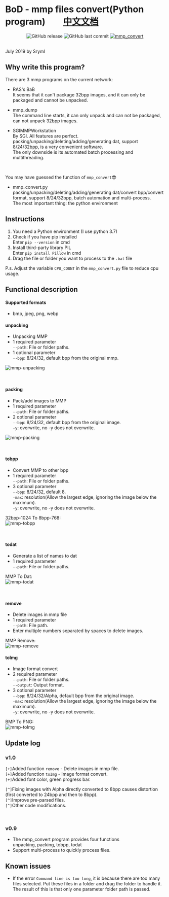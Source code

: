 # BoD - mmp files convert(Python program)&emsp;&emsp;[中文文档](https://github.com/Sryml/mmp_convert/blob/v1.0/readme_cn.md#readme)

<div align="center">
  <img alt="GitHub release" src="https://img.shields.io/github/release/sryml/mmp_convert.svg?style=plastic">
  
  <img alt="GitHub last commit" src="https://img.shields.io/github/last-commit/sryml/mmp_convert.svg?style=plastic">

<a href="http://www.arokhslair.net/forum/viewforum.php?f=24" target="_blank">
    <img src="https://img.shields.io/badge/Blade-mmp__convert-blue.svg?style=plastic&logo=appveyor" alt="mmp_convert">
  </a>
</div>

<br>

July 2019 by Sryml

## Why write this program?
There are 3 mmp programs on the current network:  
- RAS's BaB  
  It seems that it can't package 32bpp images, and it can only be packaged and cannot be unpacked.
  
- mmp_dump  
  The command line starts, it can only unpack and can not be packaged, can not unpack 32bpp images.
  
- SGIMMPWorkstation  
  By SGI. All features are perfect.  
  packing/unpacking/deleting/adding/generating dat, support 8/24/32bpp, is a very convenient software.  
  The only downside is its automated batch processing and multithreading.
  
<br>
  
You may have guessed the function of `mmp_convert`:sunglasses:
- mmp_convert.py  
  packing/unpacking/deleting/adding/generating dat/convert bpp/convert format, support 8/24/32bpp, batch automation and multi-process.  
  The most important thing: the python environment


## Instructions
1. You need a Python environment (I use python 3.7)
2. Check if you have pip installed  
  Enter `pip --version` in cmd
3. Install third-party library PIL  
  Enter `pip install Pillow` in cmd
4. Drag the file or folder you want to process to the `.bat` file

P.s. Adjust the variable `CPU_COUNT` in the `mmp_convert.py` file to reduce cpu usage.


## Functional description
#### Supported formats
- bmp, jpeg, png, webp

#### unpacking  
- Unpacking MMP  
- 1 required parameter  
  `--path`: File or folder paths.
- 1 optional parameter  
  `--bpp`: 8/24/32, default bpp from the original mmp.  

![mmp-unpacking](https://raw.githubusercontent.com/Sryml/Image/master/GIF/mmp-unpacking.gif)

<br>

#### packing  
- Pack/add images to MMP  
- 1 required parameter  
  `--path`: File or folder paths.
- 2 optional parameter  
  `--bpp`: 8/24/32, default bpp from the original image.  
  `-y`: overwrite, no -y does not overwrite.  

![mmp-packing](https://raw.githubusercontent.com/Sryml/Image/master/GIF/mmp-packing.gif)

<br>

#### tobpp  
- Convert MMP to other bpp  
- 1 required parameter  
  `--path`: File or folder paths.
- 3 optional parameter  
  `--bpp`: 8/24/32, default 8.  
  `-max`: resolution(Allow the largest edge, ignoring the image below the maximum).  
  `-y`: overwrite, no -y does not overwrite.  

32bpp-1024 To 8bpp-768:  
![mmp-tobpp](https://raw.githubusercontent.com/Sryml/Image/master/GIF/mmp-tobpp.gif)

<br>

#### todat  
- Generate a list of names to dat  
- 1 required parameter  
  `--path`: File or folder paths.  

MMP To Dat:  
![mmp-todat](https://raw.githubusercontent.com/Sryml/Image/master/GIF/mmp-todat.gif)

<br>

#### remove  
- Delete images in mmp file  
- 1 required parameter  
  `--path`: File path.
- Enter multiple numbers separated by spaces to delete images.  

MMP Remove:  
![mmp-remove](https://raw.githubusercontent.com/Sryml/Image/master/GIF/mmp-remove.gif)

#### toImg
- Image format convert  
- 2 required parameter  
  `--path`: File or folder paths.  
  `--output`: Output format.
- 3 optional parameter  
  `--bpp`: 8/24/32/Alpha, default bpp from the original image.  
  `-max`: resolution(Allow the largest edge, ignoring the image below the maximum).  
  `-y`: overwrite, no -y does not overwrite.  
  
BMP To PNG:  
![mmp-toImg](https://raw.githubusercontent.com/Sryml/Image/master/GIF/mmp-toImg.gif)

  
## Update log
### v1.0
`[+]`Added function `remove` - Delete images in mmp file.  
`[+]`Added function `toImg` - Image format convert.  
`[+]`Added font color, green progress bar.  

`[^]`Fixing images with Alpha directly converted to 8bpp causes distortion (first converted to 24bpp and then to 8bpp).  
`[^]`Improve pre-parsed files.  
`[^]`Other code modifications.

<br>
  
### v0.9
- The mmp_convert program provides four functions  
  unpacking, packing, tobpp, todat
- Support multi-process to quickly process files.

  
## Known issues
- If the error `Command line is too long`, it is because there are too many files selected. Put these files in a folder and drag the folder to handle it. The result of this is that only one parameter folder path is passed.

